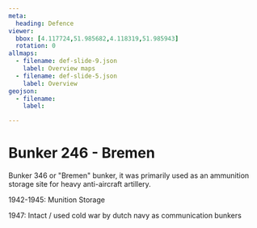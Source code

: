 ```yaml
---
meta:
  heading: Defence
viewer:
  bbox: [4.117724,51.985682,4.118319,51.985943]
  rotation: 0
allmaps:
  - filename: def-slide-9.json
    label: Overview maps
  - filename: def-slide-5.json
    label: Overview
geojson:
  - filename: 
    label:

---
```


# Bunker 246 - Bremen

Bunker 346 or  "Bremen" bunker, it was primarily used as an ammunition storage site for heavy anti-aircraft artillery. 

1942-1945: Munition Storage 

1947: Intact / used cold war by dutch navy as communication bunkers 